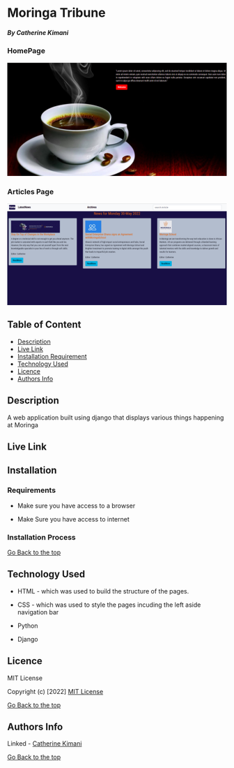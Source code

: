 # Moringa Tribune

##### By Catherine Kimani

### HomePage
![catherine](/static/images/Screenshot%20from%202022-05-30%2009-43-38.png)

### Articles Page
![catherine](/static/images/Screenshot%20from%202022-05-30%2009-43-45.png)

## Table of Content

+ [Description](#description)
+ [Live Link](#live-link)
+ [Installation Requirement](#Installation)
+ [Technology Used](#technology-used)
+ [Licence](#licence)
+ [Authors Info](#author-Info)

## Description

<p> A web application built using django that displays various things happening at Moringa</p>

## Live Link

## Installation

### Requirements

* Make sure you have access to a browser

* Make Sure you have access to internet

### Installation Process

[Go Back to the top](#moringa-tribune)

## Technology Used
* HTML - which was used to build the structure of the pages.

* CSS - which was used to style the pages incuding the left aside navigation bar

* Python 

* Django


## Licence

MIT License

Copyright (c) [2022] [MIT License](LICENCE)

[Go Back to the top](#moringa-tribune)

## Authors Info

Linked - [Catherine Kimani](https://www.linkedin.com/incatherine-kimani-5464ba1b6)

[Go Back to the top](#moringa-tribune)